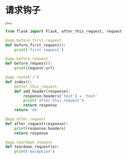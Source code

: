 # 请求钩子

<img src="http://img.inaction.fun/static/94316.png" alt="img" style="zoom: 50%;" />

```python
from flask import Flask, after_this_request, request

@app.before_first_request
def before_first_request():
    print('first request')

@app.before_request
def before_request():
    print(request.url)

@app.route('/')
def index():
    @after_this_request
    def add_header(response):
        response.headers['test'] = 'test'
        print('after_this_request')
        return response
    return 'ok'

@app.after_request
def after_request(response):
    print(response.headers)
    return response

@app.teardown_request
def teardown_request(e):
    print('exception')
```

